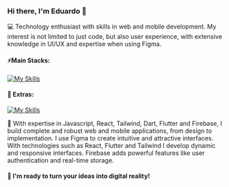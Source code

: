 ### Hi there, I'm Eduardo 👋

💻 Technology enthusiast with skills in web and mobile development. My interest is not limited to just code, but also user experience, with extensive knowledge in UI/UX and expertise when using Figma.

#### ⚡Main Stacks:
[![My Skills](https://skillicons.dev/icons?i=js,react,next,dart,flutter,firebase)](https://skillicons.dev)

#### 🧩 Extras:
[![My Skills](https://skillicons.dev/icons?i=html,css,ts,tailwind,c,figma)](https://skillicons.dev)
  
🚀 With expertise in Javascript, React, Tailwind, Dart, Flutter and Firebase, I build complete and robust web and mobile applications, from design to implementation. I use Figma to create intuitive and attractive interfaces. With technologies such as React, Flutter and Tailwind I develop dynamic and responsive interfaces. Firebase adds powerful features like user authentication and real-time storage. 

#### 🧠 I'm ready to turn your ideas into digital reality!

